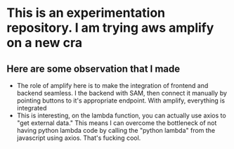 # This is an experimentation repository. I am trying aws amplify on a new cra
## Here are some observation that I made

- The role of amplify here is to make the integration of frontend and backend seamless. I the backend with SAM, then connect it manually by pointing buttons to it's appropriate endpoint. With amplify, everything is integrated
- This is interesting, on the lambda function, you can actually use axios to "get external data." This means I can overcome the bottleneck of not having python lambda code by calling the "python lambda" from the javascript using axios. That's fucking cool.